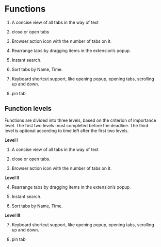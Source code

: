 # Functions #

1. A concise view of all tabs in the way of  text

2. close or open tabs

3. Browser action icon with the number of tabs on it.

4. Rearrange tabs by dragging items in the extension’s  popup.

5. Instant search.

6. Sort tabs by Name, Time.

7. Keyboard shortcut support, like opening popup, opening tabs, scrolling up and down.

8. pin tab

## Function levels ##
Functions are divided into three levels, based on the criterion of importance level. The first two levels must completed before the deadline. The third level is optional according to time left after the first two levels.

**Level I**

1. A concise view of all tabs in the way of  text

2. close or open tabs.

3. Browser action icon with the number of tabs on it.

**Level II**

4. Rearrange tabs by dragging items in the extension’s  popup.

5. Instant search.

6. Sort tabs by Name, Time.

**Level III**

7. Keyboard shortcut support, like opening popup, opening tabs, scrolling up and down.

8. pin tab